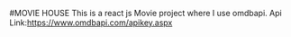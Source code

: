 #MOVIE HOUSE
This is a react js Movie project where I use omdbapi.
Api Link:https://www.omdbapi.com/apikey.aspx
